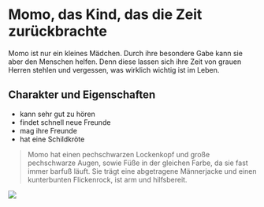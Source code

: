 # Momo, das Kind, das die Zeit zurückbrachte

Momo ist nur ein kleines Mädchen. Durch ihre besondere Gabe kann sie aber den Menschen helfen. Denn diese lassen sich ihre Zeit von grauen Herren stehlen und vergessen, was wirklich wichtig ist im Leben.

## Charakter und Eigenschaften
* kann sehr gut zu hören
* findet schnell neue Freunde
* mag ihre Freunde
* hat eine Schildkröte

> Momo hat einen pechschwarzen Lockenkopf und große pechschwarze Augen, sowie Füße in der gleichen Farbe, da sie fast immer barfuß läuft. Sie trägt eine abgetragene Männerjacke und einen kunterbunten Flickenrock, ist arm und hilfsbereit. 

<img src="https://www.tinyimage.de/jpeg.php?img_id=439688"/>

